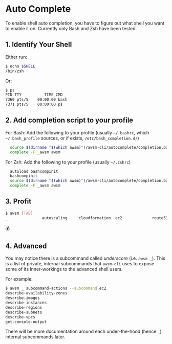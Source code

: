 # Auto Complete

To enable shell auto completion, you have to figure out what shell you want to enable it on. Currently only Bash and Zsh have been tested.

## 1. Identify Your Shell

Either run:

```sh
$ echo $SHELL
/bin/zsh
```

Or:

```sh
$ ps
PID TTY          TIME CMD
7360 pts/5    00:00:00 bash
7371 pts/5    00:00:00 ps
```

## 2. Add completion script to your profile

For Bash: Add the following to your profile (usually `~/.bashrc`, which `~/.bash_profile` sources, or if exists, `/etc/bash_completion.d/`)

```sh
  source $(dirname "$(which awsm)")/awsm-cli/autocomplete/completion.bash
  complete -F _awsm awsm
```

For Zsh: Add the following to your profile (usually `~/.zshrc`)

```sh
  autoload bashcompinit
  bashcompinit
  source $(dirname "$(which awsm)")/awsm-cli/autocomplete/completion.bash
  complete -F _awsm awsm
```

## 3. Profit

```sh
$ awsm [TAB]
_               autoscaling     cloudformation  ec2             route53
```

:moneybag:

## 4. Advanced

You may notice there is a subcommand called _underscore_ (i.e. `awsm _`). This is a list of private, internal subcommands that `awsm-cli` uses to expose some of its inner-workings to the advanced shell users.

For example:

```sh
$ awsm _ subcommand-actions --subcommand ec2
describe-availability-zones
describe-images
describe-instances
describe-regions
describe-subnets
describe-vpcs
get-console-output
```

There will be more documentation around each under-the-hood (hence `_`) internal subcommands later.
